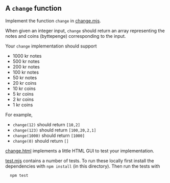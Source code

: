 A `change` function
-------------------

Implement the function `change` in [change.mjs](change.mjs).

When given an integer input, `change` should return an array
representing the notes and coins (byttepenge) corresponding
to the input.

Your `change` implementation should support
 - 1000 kr notes
 - 500 kr notes
 - 200 kr notes
 - 100 kr notes
 - 50 kr notes
 - 20 kr coins
 - 10 kr coins
 - 5 kr coins
 - 2 kr coins
 - 1 kr coins

For example,
 - `change(12)` should return `[10,2]`
 - `change(123)` should return `[100,20,2,1]`
 - `change(1000)` should return `[1000]`
 - `change(0)` should return `[]`

[change.html](change.html) implements a little HTML GUI to test your implementation.

[test.mjs](test.mjs) contains a number of tests. To run these locally first install
the dependencies with `npm install` (in this directory). Then run the tests with
```
  npm test
```
